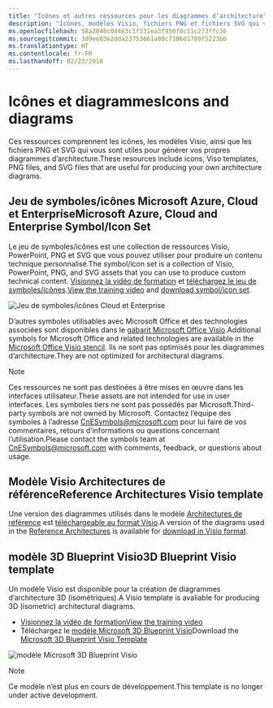 ```yaml
---
title: "Icônes et autres ressources pour les diagrammes d’architecture"
description: "Icônes, modèles Visio, fichiers PNG et fichiers SVG qui vous sont utiles pour générer vos propres diagrammes d’architecture"
ms.openlocfilehash: 58a2046c0d463c1f331ea3f950f0c11c273ffc36
ms.sourcegitcommit: 3d9ee03e2dda23753661a80c7106d1789f5223bb
ms.translationtype: HT
ms.contentlocale: fr-FR
ms.lasthandoff: 02/23/2018
---
```

# <a name="icons-and-diagrams"></a><span data-ttu-id="6f094-103">Icônes et diagrammes</span><span class="sxs-lookup"><span data-stu-id="6f094-103">Icons and diagrams</span></span>

<span data-ttu-id="6f094-104">Ces ressources comprennent les icônes, les modèles Visio, ainsi que les fichiers PNG et SVG qui vous sont utiles pour générer vos propres diagrammes d’architecture.</span><span class="sxs-lookup"><span data-stu-id="6f094-104">These resources include icons, Viso templates, PNG files, and SVG files that are useful for producing your own architecture diagrams.</span></span>

## <a name="microsoft-azure-cloud-and-enterprise-symbolicon-set"></a><span data-ttu-id="6f094-105">Jeu de symboles/icônes Microsoft Azure, Cloud et Enterprise</span><span class="sxs-lookup"><span data-stu-id="6f094-105">Microsoft Azure, Cloud and Enterprise Symbol/Icon Set</span></span>

<span data-ttu-id="6f094-106">Le jeu de symboles/icônes est une collection de ressources Visio, PowerPoint, PNG et SVG que vous pouvez utiliser pour produire un contenu technique personnalisé.</span><span class="sxs-lookup"><span data-stu-id="6f094-106">The symbol/icon set is a collection of Visio, PowerPoint, PNG, and SVG assets that you can use to produce custom technical content.</span></span>
<span data-ttu-id="6f094-107">[Visionnez la vidéo de formation](http://aka.ms/CnESymbolsVideo) et [téléchargez le jeu de symboles/icônes](http://aka.ms/CnESymbols).</span><span class="sxs-lookup"><span data-stu-id="6f094-107">[View the training video](http://aka.ms/CnESymbolsVideo) and [download symbol/icon set](http://aka.ms/CnESymbols).</span></span> 

![Jeu de symboles/icônes Cloud et Enterprise](./_images/CnESymbols.png)

<span data-ttu-id="6f094-109">D’autres symboles utilisables avec Microsoft Office et des technologies associées sont disponibles dans le [gabarit Microsoft Office Visio](http://www.microsoft.com/download/details.aspx?id=35772).</span><span class="sxs-lookup"><span data-stu-id="6f094-109">Additional symbols for Microsoft Office and related technologies are available in the [Microsoft Office Visio stencil](http://www.microsoft.com/download/details.aspx?id=35772).</span></span> <span data-ttu-id="6f094-110">Ils ne sont pas optimisés pour les diagrammes d’architecture.</span><span class="sxs-lookup"><span data-stu-id="6f094-110">They are not optimized for architectural diagrams.</span></span>   

> [!NOTE]
> <span data-ttu-id="6f094-111">Ces ressources ne sont pas destinées à être mises en œuvre dans les interfaces utilisateur.</span><span class="sxs-lookup"><span data-stu-id="6f094-111">These assets are not intended for use in user interfaces.</span></span> <span data-ttu-id="6f094-112">Les symboles tiers ne sont pas possédés par Microsoft.</span><span class="sxs-lookup"><span data-stu-id="6f094-112">Third-party symbols are not owned by Microsoft.</span></span>
> <span data-ttu-id="6f094-113">Contactez l’équipe des symboles à l’adresse [CnESymbols@microsoft.com](mailto:CnESymbols@microsoft.com) pour lui faire de vos commentaires, retours d’informations ou questions concernant l’utilisation.</span><span class="sxs-lookup"><span data-stu-id="6f094-113">Please contact the symbols team at [CnESymbols@microsoft.com](mailto:CnESymbols@microsoft.com) with comments, feedback, or questions about usage.</span></span>

## <a name="reference-architectures-visio-template"></a><span data-ttu-id="6f094-114">Modèle Visio Architectures de référence</span><span class="sxs-lookup"><span data-stu-id="6f094-114">Reference Architectures Visio template</span></span> 

<span data-ttu-id="6f094-115">Une version des diagrammes utilisés dans le modèle [Architectures de référence](../reference-architectures/index.md) est [téléchargeable au format Visio](https://aka.ms/arch-diagrams).</span><span class="sxs-lookup"><span data-stu-id="6f094-115">A version of the diagrams used in the [Reference Architectures](../reference-architectures/index.md) is available for [download in Visio format](https://aka.ms/arch-diagrams).</span></span>

## <a name="3d-blueprint-visio-template"></a><span data-ttu-id="6f094-116">modèle 3D Blueprint Visio</span><span class="sxs-lookup"><span data-stu-id="6f094-116">3D Blueprint Visio template</span></span>

<span data-ttu-id="6f094-117">Un modèle Visio est disponible pour la création de diagrammes d’architecture 3D (isométriques).</span><span class="sxs-lookup"><span data-stu-id="6f094-117">A Visio template is avaliable for producing 3D (isometric) architectural diagrams.</span></span>

- [<span data-ttu-id="6f094-118">Visionnez la vidéo de formation</span><span class="sxs-lookup"><span data-stu-id="6f094-118">View the training video</span></span>](http://aka.ms/3dBlueprintTemplateVideo) 
- <span data-ttu-id="6f094-119">Téléchargez le [modèle Microsoft 3D Blueprint Visio](http://aka.ms/3DBlueprintTemplate)</span><span class="sxs-lookup"><span data-stu-id="6f094-119">Download the [Microsoft 3D Blueprint Visio Template](http://aka.ms/3DBlueprintTemplate)</span></span>

![modèle Microsoft 3D Blueprint Visio](./_images/3DBlueprintVisioTemplate.png)

> [!NOTE]
> <span data-ttu-id="6f094-121">Ce modèle n’est plus en cours de développement.</span><span class="sxs-lookup"><span data-stu-id="6f094-121">This template is no longer under active development.</span></span>

